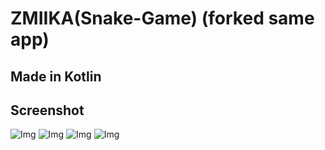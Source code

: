 # ZMIIKA(Snake-Game) (forked same app)
## Made in Kotlin
## Screenshot
![Img](https://i.imgur.com/cLrasqX.jpeg)
![Img](https://i.imgur.com/BLrfH7w.jpeg)
![Img](https://i.imgur.com/K9JD5xy.jpeg)
![Img](https://i.imgur.com/GOzmS0q.jpeg)